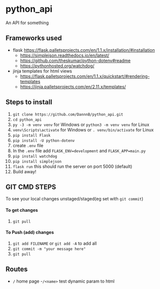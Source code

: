# python_api
An API for something


## Frameworks used
- flask https://flask.palletsprojects.com/en/1.1.x/installation/#installation
    - https://simplejson.readthedocs.io/en/latest/
    - https://github.com/theskumar/python-dotenv#readme
    - https://pythonhosted.org/watchdog/
- jinja templates for html views 
    - https://flask.palletsprojects.com/en/1.1.x/quickstart/#rendering-templates
    - https://jinja.palletsprojects.com/en/2.11.x/templates/

## Steps to install
1. `git clone https://github.com/DannnB/python_api.git`
2. `cd python_api`
3. `py -3 -m venv venv` for Windows or `python3 -m venv venv` for Linux
4. `venv\Scripts\activate` for Windows or `. venv/bin/activate` for Linux
5. `pip install Flask`
6. `pip install -U python-dotenv`  
7. create `.env` file
8. In the `.env` file add `FLASK_ENV=development` and `FLASK_APP=main.py` 
9. `pip install watchdog`
10. `pip install simplejson`
11. `flask run` this should run the server on port 5000 (default)
12. Build away!

## GIT CMD STEPS
To see your local changes unstaged/staged(eg set with `git commit`)


#### To get changes
1. `git pull`

#### To Push (add) changes
1. `git add FILENAME` or `git add -A` to add all
2. `git commit -m "your message here"`
3. `git pull`


## Routes
- `/` home page
    -`/<name>` test dynamic param to html

